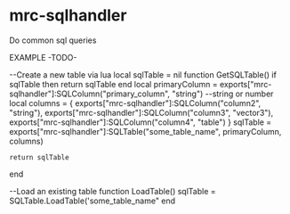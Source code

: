 # mrc-sqlhandler
Do common sql queries

EXAMPLE -TODO-


--Create a new table via lua
local sqlTable = nil
function GetSQLTable()
    if sqlTable then return sqlTable end
    local primaryColumn = exports["mrc-sqlhandler"]:SQLColumn("primary_column", "string") --string or number
    local columns = {
        exports["mrc-sqlhandler"]:SQLColumn("column2", "string"),
        exports["mrc-sqlhandler"]:SQLColumn("column3", "vector3"),
        exports["mrc-sqlhandler"]:SQLColumn("column4", "table")
    }
    sqlTable = exports["mrc-sqlhandler"]:SQLTable("some_table_name", primaryColumn, columns) 

    return sqlTable
end

--Load an existing table
function LoadTable()
  sqlTable = SQLTable.LoadTable('some_table_name"
end
